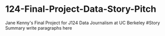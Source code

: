# 124-Final-Project-Data-Story-Pitch
Jane Kenny's Final Project for J124 Data Journalism at UC Berkeley
#Story Summary
write paragraphs here
